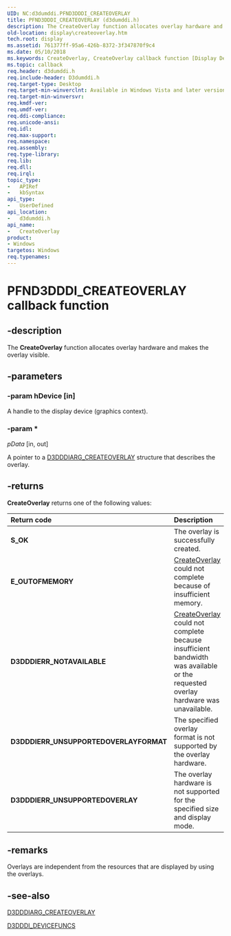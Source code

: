 ```yaml
---
UID: NC:d3dumddi.PFND3DDDI_CREATEOVERLAY
title: PFND3DDDI_CREATEOVERLAY (d3dumddi.h)
description: The CreateOverlay function allocates overlay hardware and makes the overlay visible.
old-location: display\createoverlay.htm
tech.root: display
ms.assetid: 761377ff-95a6-426b-8372-3f347870f9c4
ms.date: 05/10/2018
ms.keywords: CreateOverlay, CreateOverlay callback function [Display Devices], PFND3DDDI_CREATEOVERLAY, PFND3DDDI_CREATEOVERLAY callback, UserModeDisplayDriver_Functions_8418bf74-3398-4913-9002-2f0b2a0941fb.xml, d3dumddi/CreateOverlay, display.createoverlay
ms.topic: callback
req.header: d3dumddi.h
req.include-header: D3dumddi.h
req.target-type: Desktop
req.target-min-winverclnt: Available in Windows Vista and later versions of the Windows operating systems.
req.target-min-winversvr: 
req.kmdf-ver: 
req.umdf-ver: 
req.ddi-compliance: 
req.unicode-ansi: 
req.idl: 
req.max-support: 
req.namespace: 
req.assembly: 
req.type-library: 
req.lib: 
req.dll: 
req.irql: 
topic_type:
-	APIRef
-	kbSyntax
api_type:
-	UserDefined
api_location:
-	d3dumddi.h
api_name:
-	CreateOverlay
product:
- Windows
targetos: Windows
req.typenames: 
---
```


# PFND3DDDI_CREATEOVERLAY callback function


## -description


The <b>CreateOverlay</b> function allocates overlay hardware and makes the overlay visible.


## -parameters




### -param hDevice [in]

A handle to the display device (graphics context).


### -param *








*pData* [in, out]

A pointer to a <a href="https://msdn.microsoft.com/library/windows/hardware/ff542948">D3DDDIARG_CREATEOVERLAY</a> structure that describes the overlay.


## -returns



<b>CreateOverlay</b> returns one of the following values:

| **Return code** | **Description** | 
|:--|:--|
| **S_OK** | The overlay is successfully created. | 
| **E_OUTOFMEMORY** | [CreateOverlay](https://msdn.microsoft.com/761377ff-95a6-426b-8372-3f347870f9c4)  could not complete because of insufficient memory. | 
| **D3DDDIERR_NOTAVAILABLE** | [CreateOverlay](https://msdn.microsoft.com/761377ff-95a6-426b-8372-3f347870f9c4)  could not complete because insufficient bandwidth was available or the requested overlay hardware was unavailable. | 
| **D3DDDIERR_UNSUPPORTEDOVERLAYFORMAT** | The specified overlay format is not supported by the overlay hardware. | 
| **D3DDDIERR_UNSUPPORTEDOVERLAY** | The overlay hardware is not supported for the specified size and display mode. | 


## -remarks



Overlays are independent from the resources that are displayed by using the overlays.




## -see-also




<a href="https://msdn.microsoft.com/library/windows/hardware/ff542948">D3DDDIARG_CREATEOVERLAY</a>



<a href="https://msdn.microsoft.com/library/windows/hardware/ff544519">D3DDDI_DEVICEFUNCS</a>
 

 

